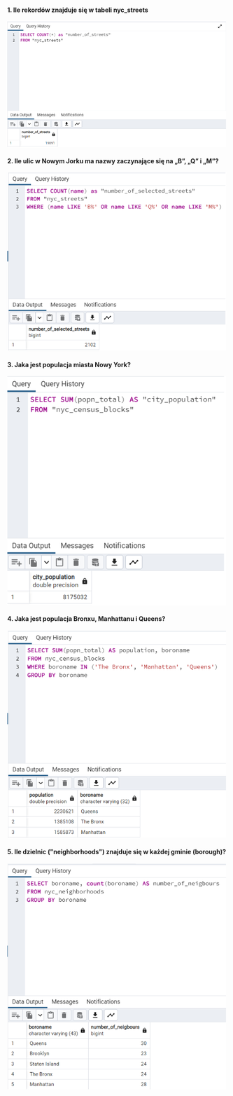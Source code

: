 #### 1. Ile rekordów znajduje się w tabeli nyc_streets
<img src="screenshots/Pytanie_1.png" width=500>

#### 2. Ile ulic w Nowym Jorku ma nazwy zaczynające się na „B”, „Q” i „M”?
<img src="screenshots/Pytanie_2.png" width=500>

#### 3. Jaka jest populacja miasta Nowy York? 
<img src="screenshots/Pytanie_3.png" width=500>

#### 4. Jaka jest populacja Bronxu, Manhattanu i Queens?
<img src="screenshots/Pytanie_4.png" width=500>

#### 5. Ile dzielnic ("neighborhoods") znajduje się w każdej gminie (borough)?
<img src="screenshots/Pytanie_5.png" width=500>


